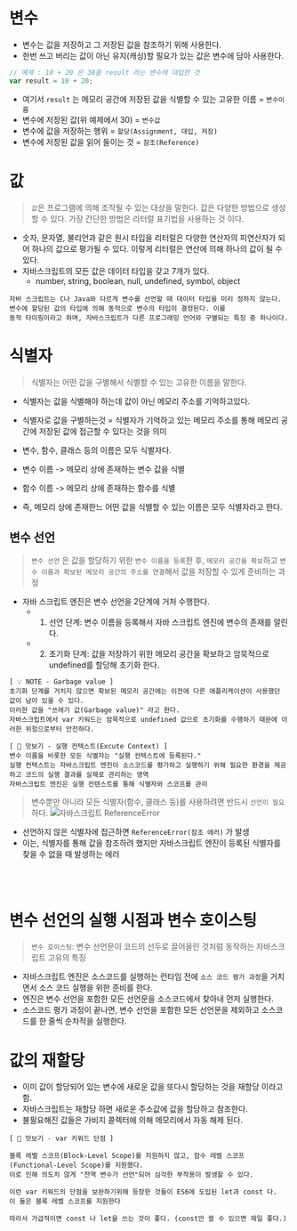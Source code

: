 # 변수

- 변수는 값을 저장하고 그 저장된 값을 참조하기 위해 사용한다.
- 한번 쓰고 버리는 값이 아닌 유지(캐싱)할 필요가 있는 값은 변수에 담아 사용한다.

```jsx
// 예제 : 10 + 20 은 30을 result 라는 변수에 대입한 것
var result = 10 + 20;
```

- 여기서 `result` 는 메모리 공간에 저장된 값을 식별할 수 있는 고유한 이름 = `변수이름`
- 변수에 저장된 값(위 예제에서 30) = `변수값`
- 변수에 값을 저장하는 행위 = `할당(Assignment, 대입, 저장)`
- 변수에 저장된 값을 읽어 들이는 것 = `참조(Reference)`

# 값

> `값`은 프로그램에 의해 조작될 수 있는 대상을 말한다. 값은 다양한 방법으로 생성할 수 있다. 가장 간단한 방법은 리터럴 표기법을 사용하는 것 이다.

- 숫자, 문자열, 불리언과 같은 원시 타입을 리터럴은 다양한 연산자의 피연산자가 되어 하나의 값으로 평가될 수 있다. 이렇게 리터럴은 연산에 의해 하나의 값이 될 수 있다.
- 자바스크립트의 모든 값은 데이터 타입을 갖고 7개가 있다.
  - number, string, boolean, null, undefined, symbol, object

```
자바 스크립트는 C나 Java와 다르게 변수를 선언할 때 데이터 타입을 미리 정하지 않는다. 변수에 할당된 값의 타입에 의해 동적으로 변수의 타입이 결정된다. 이를
동적 타이핑이라고 하며, 자바스크립트가 다른 프로그래밍 언어와 구별되는 특징 중 하나이다.
```

# 식별자

> 식별자는 어떤 값을 구별해서 식별할 수 있는 고유한 이름을 말한다.

- 식별자는 값을 식별해야 하는데 값이 아닌 메모리 주소를 기억하고있다.
- 식별자로 값을 구별하는것 = 식별자가 기억하고 있는 메모리 주소를 통해 메모리 공간에 저장된 값에 접근할 수 있다는 것을 의미

- 변수, 함수, 클래스 등의 이름은 모두 식별자다.
- 변수 이름 -> 메모리 상에 존재하는 변수 값을 식별
- 함수 이름 -> 메모리 상에 존재하는 함수를 식별
- 즉, 메모리 상에 존재한느 어떤 값을 식별할 수 있는 이름은 모두 식별자라고 한다.

## 변수 선언

> `변수 선언` 은 값을 할당하기 위한 `변수 이름을 등록`한 후, `메모리 공간을 확보`하고 `변수 이름과 확보된 메모리 공간의 주소를 연결`해서 값을 저장할 수 있게 준비하는 과정

- 자바 스크립트 엔진은 변수 선언을 2단계에 거처 수행한다.
  - 1. 선언 단계: 변수 이름을 등록해서 자바 스크립트 엔진에 변수의 존재를 알린다.
  - 2. 초기화 단계: 값을 저장하기 위한 메모리 공간을 확보하고 암묵적으로 undefined를 할당해 초기화 한다.

```
[ 💡 NOTE - Garbage value ]
초기화 단계를 거치지 않으면 확보된 메모리 공간에는 이전에 다른 애플리케이션이 사용했던 값이 남아 있을 수 있다.
이러한 값을 "쓰레기 값(Garbage value)" 라고 한다.
자바스크립트에서 var 키워드는 암묵적으로 undefined 값으로 초기화를 수행하기 때문에 이러한 위험으로부터 안전하다.
```

```
[ 🍧 맛보기 - 실행 컨텍스트(Excute Context) ]
변수 이름을 비롯한 모든 식별자는 "실행 컨텍스트에 등록된다."
실행 컨텍스트는 자바스크립트 엔진이 소스코드를 평가하고 실행하기 위해 필요한 환경을 제공하고 코드의 실행 결과를 실제로 관리하는 영역
자바스크립트 엔진은 실행 컨텐스트를 통해 식별자와 스코프를 관리
```

> 변수뿐만 아니라 모든 식별자(함수, 클래스 등)를 사용하려면 반드시 `선언이 필요`하다.
> ![자바스크립트 ReferenceError](https://www.tutorialexample.com/wp-content/uploads/2020/05/fix-javascript-require-is-not-defined-error.png)

- 선언하지 않은 식별자에 접근하면 `ReferenceError(참조 에러)` 가 발생
- 이는, 식별자를 통해 값을 참조하려 했지만 자바스크립트 엔진이 등록된 식별자를 찾을 수 없을 때 발생하는 에러

<br>
<br>

# 변수 선언의 실행 시점과 변수 호이스팅

> `변수 호이스팅`: 변수 선언문이 코드의 선두로 끌어올린 것처럼 동작하는 자바스크립트 고유의 특징

- 자바스크립트 엔진은 소스코드를 실행하는 런타임 전에 `소스 코드 평가 과정`을 거치면서 소스 코드 실행을 위한 준비를 한다.
- 엔진은 변수 선언을 포함한 모든 선언문을 소스코드에서 찾아내 먼저 실행한다.
- 소스코드 평가 과정이 끝나면, 변수 선언을 포함한 모든 선언문을 제외하고 소스코드를 한 줄씩 순차적을 실행한다.

# 값의 재할당

- 이미 값이 할당되어 있는 변수에 새로운 값을 또다시 할당하는 것을 재할당 이라고 함.
- 자바스크립트는 재할당 하면 새로운 주소값에 값을 할당하고 참조한다.
- 불필요해진 값들은 가비지 콜렉터에 의해 메모리에서 자동 해제 된다.

```
[ 🍧 맛보기 - var 키워드 단점 ]

블록 레벨 스코프(Block-Level Scope)를 지원하지 않고, 함수 레벨 스코프(Functional-Level Scope)를 지원했다.
이로 인해 의도치 않게 "전역 변수가 선언"되어 심각한 부작용이 발생할 수 있다.

이런 var 키워드의 단점을 보완하기위해 등장한 것들이 ES6에 도입된 let과 const 다.
이 둘은 블록 레벨 스코프를 지원한다

따라서 가급적이면 const 나 let을 쓰는 것이 좋다. (const만 쓸 수 있으면 제일 좋다.)
```
